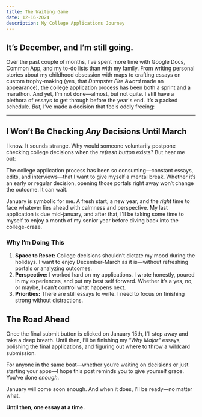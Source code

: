 ```yaml
---
title: The Waiting Game
date: 12-16-2024
description: My College Applications Journey
---
```


## **It’s December, and I’m still going.**

Over the past couple of months, I’ve spent more time with Google Docs, Common App, and my to-do lists than with my family. From writing personal stories about my childhood obsession with maps to crafting essays on custom trophy-making (yes, that *Dumpster Fire Award* made an appearance), the college application process has been both a sprint and a marathon. And yet, I’m not done—almost, but not quite. I still have a plethora of essays to get through before the year's end. It’s a packed schedule. *But*, I’ve made a decision that feels oddly freeing:

---

## I Won’t Be Checking *Any* Decisions Until **March**

I know. It sounds strange. Why would someone voluntarily postpone checking college decisions when the *refresh button* exists? But hear me out:

The college application process has been so consuming—constant essays, edits, and interviews—that I want to give myself a mental break. Whether it’s an early or regular decision, opening those portals right away won’t change the outcome. It can wait.

January is symbolic for me. A fresh start, a new year, and the *right* time to face whatever lies ahead with calmness and perspective. My last application is due mid-january, and after that, I'll be taking some time to myself to enjoy a month of my senior year before diving back into the college-craze.

### Why I’m Doing This
1. **Space to Reset:** College decisions shouldn’t dictate my mood during the holidays. I want to enjoy December-March as it is—without refreshing portals or analyzing outcomes.
2. **Perspective:** I worked hard on my applications. I wrote honestly, poured in my experiences, and put my best self forward. Whether it’s a yes, no, or maybe, I can’t control what happens next.
3. **Priorities:** There are still essays to write. I need to focus on finishing strong without distractions.

## The Road Ahead

Once the final submit button is clicked on January 15th, I’ll step away and take a deep breath. Until then, I’ll be finishing my *"Why Major"* essays, polishing the final applications, and figuring out where to throw a wildcard submission.

For anyone in the same boat—whether you’re waiting on decisions or just starting your apps—I hope this post reminds you to give yourself grace. You’ve done *enough*.

January will come soon enough. And when it does, I’ll be ready—no matter what.

**Until then, one essay at a time.**